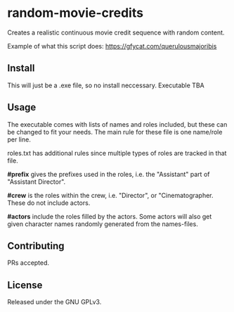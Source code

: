 # random-movie-credits

Creates a realistic continuous movie credit sequence with random content.

Example of what this script does: https://gfycat.com/querulousmajoribis

## Install

This will just be a .exe file, so no install neccessary.
Executable TBA

## Usage

The executable comes with lists of names and roles included, but these can be changed to fit your needs. The main rule for these file is one name/role per line.

roles.txt has additional rules since multiple types of roles are tracked in that file.

**#prefix** gives the prefixes used in the roles, i.e. the "Assistant" part of "Assistant Director".

**#crew** is the roles within the crew, i.e. "Director", or "Cinematographer. These do not include actors.

**#actors** include the roles filled by the actors. Some actors will also get given character names randomly generated from the names-files.

## Contributing

PRs accepted.

## License

Released under the GNU GPLv3.
